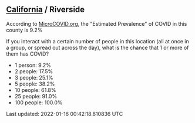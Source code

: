 
## [California](/united-states/california) / Riverside

According to [MicroCOVID.org](http://microcovid.org),
the "Estimated Prevalence" of COVID in this county is 9.2%

If you interact with a certain number of people in this location
(all at once in a group, or spread out across the day), what is the chance that
1 or more of them has COVID?

- 1 person: 9.2%
- 2 people: 17.5%
- 3 people: 25.1%
- 5 people: 38.2%
- 10 people: 61.8%
- 25 people: 91.0%
- 100 people: 100.0%

Last updated: 2022-01-16 00:42:18.810836 UTC
